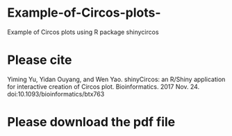 # Example-of-Circos-plots-
Example of Circos plots using R package shinycircos

# Please cite
Yiming Yu, Yidan Ouyang, and Wen Yao. shinyCircos: an R/Shiny application for interactive creation of Circos plot. Bioinformatics. 2017 Nov. 24. doi:10.1093/bioinformatics/btx763

# Please download the pdf file
